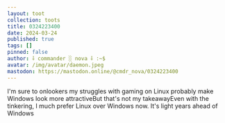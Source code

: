 ```yaml
---
layout: toot
collection: toots
title: 0324223400
date: 2024-03-24
published: true
tags: []
pinned: false
author: ⸸ commander ░ nova ⸸ :~$
avatar: /img/avatar/daemon.jpeg
mastodon: https://mastodon.online/@cmdr_nova/0324223400
---
```


I'm sure to onlookers my struggles with gaming on Linux probably make Windows look more attractiveBut that's not my takeawayEven with the tinkering, I much prefer Linux over Windows now. It's light years ahead of Windows
